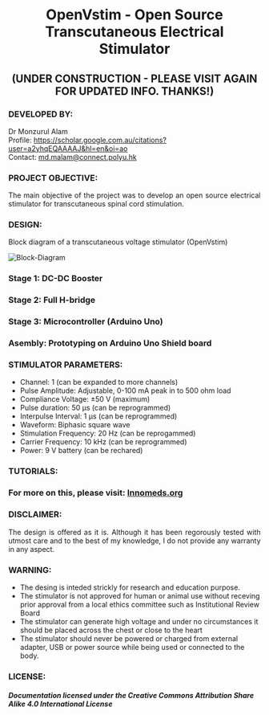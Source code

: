 # <P align="center"> OpenVstim - Open Source Transcutaneous Electrical Stimulator 

## <P align="center"> (UNDER CONSTRUCTION - PLEASE VISIT AGAIN FOR UPDATED INFO. THANKS!)
 
### DEVELOPED BY:
Dr Monzurul Alam <br/>
Profile: https://scholar.google.com.au/citations?user=a2yhqEQAAAAJ&hl=en&oi=ao <br/>
Contact: md.malam@connect.polyu.hk <br/>

### PROJECT OBJECTIVE:
<P align="justify"> The main objective of the project was to develop an open source electrical stimulator for transcutaneous spinal cord stimulation.

### DESIGN:
<P align="justify"> Block diagram of a transcutaneous voltage stimulator (OpenVstim)
 
![Block-Diagram](https://github.com/OpenXStim/openVstim/blob/main/BlockDiagram.png)
 
### Stage 1: DC-DC Booster 
 
### Stage 2: Full H-bridge 
 
### Stage 3: Microcontroller (Arduino Uno)
 
### Asembly: Prototyping on Arduino Uno Shield board 

 
### STIMULATOR PARAMETERS:
- Channel: 1 (can be expanded to more channels) <br/>
- Pulse Amplitude: Adjustable, 0-100 mA peak in to 500 ohm load <br/>
- Compliance Voltage: ±50 V  (maximum) <br/>
- Pulse duration: 50 µs (can be reprogrammed) <br/>
- Interpulse Interval: 1 µs (can be reprogrammed) <br/>
- Waveform: Biphasic square wave  <br/>
- Stimulation Frequency: 20 Hz (can be reprogammed) <br/>
- Carrier Frequency: 10 kHz (can be reprogrammed) <br/>
- Power: 9 V battery (can be rechared) <br/>

### TUTORIALS:
### For more on this, please visit: [Innomeds.org](https://innomeds.org/)

### DISCLAIMER:
<P align="justify"> The design is offered as it is. Although it has been regorously tested with utmost care and to the best of my knowledge, I do not provide any warranty in any aspect.

### WARNING:
- The desing is inteded strickly for research and education purpose. 
- The stimulator is not approved for human or animal use without receving prior approval from a local ethics committee such as Institutional Review Board
- The stimulator can generate high voltage and under no circumstances it should be placed across the chest or close to the heart
- The stimulator should never be powered or charged from external adapter, USB or power source while being used or connected to the body.

### LICENSE:
##### Documentation licensed under the Creative Commons Attribution Share Alike 4.0 International License

